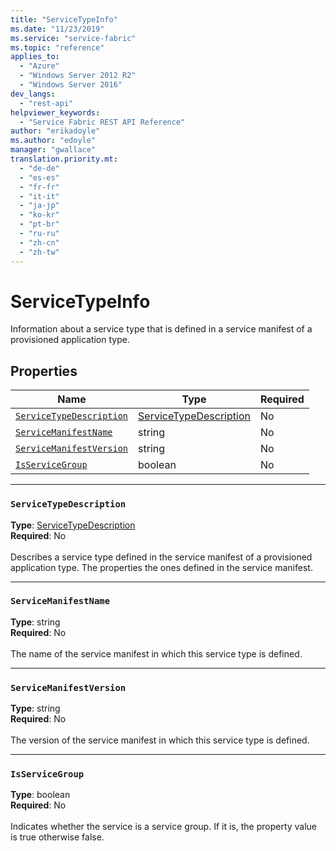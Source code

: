 ```yaml
---
title: "ServiceTypeInfo"
ms.date: "11/23/2019"
ms.service: "service-fabric"
ms.topic: "reference"
applies_to: 
  - "Azure"
  - "Windows Server 2012 R2"
  - "Windows Server 2016"
dev_langs: 
  - "rest-api"
helpviewer_keywords: 
  - "Service Fabric REST API Reference"
author: "erikadoyle"
ms.author: "edoyle"
manager: "gwallace"
translation.priority.mt: 
  - "de-de"
  - "es-es"
  - "fr-fr"
  - "it-it"
  - "ja-jp"
  - "ko-kr"
  - "pt-br"
  - "ru-ru"
  - "zh-cn"
  - "zh-tw"
---
```

# ServiceTypeInfo

Information about a service type that is defined in a service manifest of a provisioned application type.

## Properties
| Name | Type | Required |
| --- | --- | --- |
| [`ServiceTypeDescription`](#servicetypedescription) | [ServiceTypeDescription](sfclient-model-servicetypedescription.md) | No |
| [`ServiceManifestName`](#servicemanifestname) | string | No |
| [`ServiceManifestVersion`](#servicemanifestversion) | string | No |
| [`IsServiceGroup`](#isservicegroup) | boolean | No |

____
### `ServiceTypeDescription`
__Type__: [ServiceTypeDescription](sfclient-model-servicetypedescription.md) <br/>
__Required__: No<br/>
<br/>
Describes a service type defined in the service manifest of a provisioned application type. The properties the ones defined in the service manifest.

____
### `ServiceManifestName`
__Type__: string <br/>
__Required__: No<br/>
<br/>
The name of the service manifest in which this service type is defined.

____
### `ServiceManifestVersion`
__Type__: string <br/>
__Required__: No<br/>
<br/>
The version of the service manifest in which this service type is defined.

____
### `IsServiceGroup`
__Type__: boolean <br/>
__Required__: No<br/>
<br/>
Indicates whether the service is a service group. If it is, the property value is true otherwise false.
